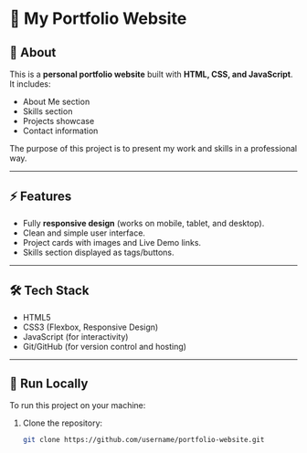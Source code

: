 # 🌟 My Portfolio Website

## 📌 About
This is a **personal portfolio website** built with **HTML, CSS, and JavaScript**.  
It includes:
- About Me section
- Skills section
- Projects showcase
- Contact information

The purpose of this project is to present my work and skills in a professional way.

---

## ⚡ Features
- Fully **responsive design** (works on mobile, tablet, and desktop).
- Clean and simple user interface.
- Project cards with images and Live Demo links.
- Skills section displayed as tags/buttons.

---

## 🛠️ Tech Stack
- HTML5  
- CSS3 (Flexbox, Responsive Design)  
- JavaScript (for interactivity)  
- Git/GitHub (for version control and hosting)

---

## 🚀 Run Locally
To run this project on your machine:

1. Clone the repository:
   ```bash
   git clone https://github.com/username/portfolio-website.git
